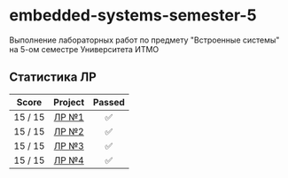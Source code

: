 # embedded-systems-semester-5

Выполнение лабораторных работ по предмету "Встроенные системы" на 5-ом семестре Университета ИТМО

## Статистика ЛР

| Score   | Project                | Passed |
| :---:   | :---:                  | :---:  | 
| 15 / 15 | [ЛР №1](lab1)          | ✅     |
| 15 / 15 | [ЛР №2](lab2)          | ✅     |
| 15 / 15 | [ЛР №3](lab3)          | ✅     |
| 15 / 15 | [ЛР №4](lab4)          | ✅     |

